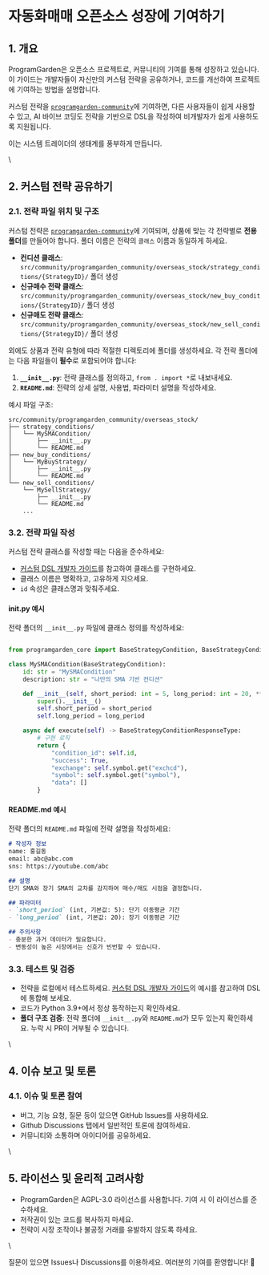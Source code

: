 # 자동화매매 오픈소스 성장에 기여하기

## 1. 개요

ProgramGarden은 오픈소스 프로젝트로, 커뮤니티의 기여를 통해 성장하고 있습니다. 이 가이드는 개발자들이 자신만의 커스텀 전략을 공유하거나, 코드를 개선하여 프로젝트에 기여하는 방법을 설명합니다.

커스텀 전략을 [`programgarden-community`](contribution_guide.md)에 기여하면, 다른 사용자들이 쉽게 사용할 수 있고, AI 바이브 코딩도 전략을 기반으로 DSL을 작성하여 비개발자가 쉽게 사용하도록 지원됩니다.

이는 시스템 트레이더의 생태계를 풍부하게 만듭니다.

\


## 2. 커스텀 전략 공유하기

### 2.1. 전략 파일 위치 및 구조

커스텀 전략은 [`programgarden-community`](contribution_guide.md)에 기여되며, 상품에 맞는 각 전략별로 **전용 폴더**를 만들어야 합니다. 폴더 이름은 전략의 `클래스` 이름과 동일하게 하세요.

* **컨디션 클래스**: `src/community/programgarden_community/overseas_stock/strategy_conditions/{StrategyID}/` 폴더 생성
* **신규매수 전략 클래스**: `src/community/programgarden_community/overseas_stock/new_buy_conditions/{StrategyID}/` 폴더 생성
* **신규매도 전략 클래스**: `src/community/programgarden_community/overseas_stock/new_sell_conditions/{StrategyID}/` 폴더 생성

외에도 상품과 전략 유형에 따라 적절한 디렉토리에 폴더를 생성하세요. 각 전략 폴더에는 다음 파일들이 **필수**로 포함되어야 합니다:

1. **`__init__.py`**: 전략 클래스를 정의하고, `from . import *`로 내보내세요.
2. **`README.md`**: 전략의 상세 설명, 사용법, 파라미터 설명을 작성하세요.

예시 파일 구조:

```
src/community/programgarden_community/overseas_stock/
├── strategy_conditions/
│   └── MySMACondition/
│       ├── __init__.py
│       └── README.md
├── new_buy_conditions/
│   └── MyBuyStrategy/
│       ├── __init__.py
│       └── README.md
└── new_sell_conditions/
    └── MySellStrategy/
        ├── __init__.py
        └── README.md
    ...
```

### 3.2. 전략 파일 작성

커스텀 전략 클래스를 작성할 때는 다음을 준수하세요:

* [커스텀 DSL 개발자 가이드](custom_dsl.md)를 참고하여 클래스를 구현하세요.
* 클래스 이름은 명확하고, 고유하게 지으세요.
* `id` 속성은 클래스명과 맞춰주세요.

#### **init**.py 예시

전략 폴더의 `__init__.py` 파일에 클래스 정의를 작성하세요:

```python

from programgarden_core import BaseStrategyCondition, BaseStrategyConditionResponseType

class MySMACondition(BaseStrategyCondition):
    id: str = "MySMACondition"
    description: str = "나만의 SMA 기반 컨디션"

    def __init__(self, short_period: int = 5, long_period: int = 20, **kwargs):
        super().__init__()
        self.short_period = short_period
        self.long_period = long_period

    async def execute(self) -> BaseStrategyConditionResponseType:
        # 구현 로직
        return {
            "condition_id": self.id,
            "success": True,
            "exchange": self.symbol.get("exchcd"),
            "symbol": self.symbol.get("symbol"),
            "data": []
        }
```

#### README.md 예시

전략 폴더의 `README.md` 파일에 전략 설명을 작성하세요:

```markdown
# 작성자 정보
name: 홍길동
email: abc@abc.com
sns: https://youtube.com/abc

## 설명
단기 SMA와 장기 SMA의 교차를 감지하여 매수/매도 시점을 결정합니다.

## 파라미터
- `short_period` (int, 기본값: 5): 단기 이동평균 기간
- `long_period` (int, 기본값: 20): 장기 이동평균 기간

## 주의사항
- 충분한 과거 데이터가 필요합니다.
- 변동성이 높은 시장에서는 신호가 빈번할 수 있습니다.
```

### 3.3. 테스트 및 검증

* 전략을 로컬에서 테스트하세요. [커스텀 DSL 개발자 가이드](custom_dsl.md)의 예시를 참고하여 DSL에 통합해 보세요.
* 코드가 Python 3.9+에서 정상 동작하는지 확인하세요.
* **폴더 구조 검증**: 전략 폴더에 `__init__.py`와 `README.md`가 모두 있는지 확인하세요. 누락 시 PR이 거부될 수 있습니다.

\


## 4. 이슈 보고 및 토론

### 4.1. 이슈 및 토론 참여

* 버그, 기능 요청, 질문 등이 있으면 GitHub Issues를 사용하세요.
* Github Discussions 탭에서 일반적인 토론에 참여하세요.
* 커뮤니티와 소통하며 아이디어를 공유하세요.

\


## 5. 라이선스 및 윤리적 고려사항

* ProgramGarden은 AGPL-3.0 라이선스를 사용합니다. 기여 시 이 라이선스를 준수하세요.
* 저작권이 있는 코드를 복사하지 마세요.
* 전략이 시장 조작이나 불공정 거래를 유발하지 않도록 하세요.

\


질문이 있으면 Issues나 Discussions를 이용하세요. 여러분의 기여를 환영합니다! 🚀
